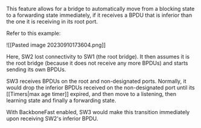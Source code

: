 This feature allows for a bridge to automatically move from a blocking state to a forwarding state immediately, if it receives a BPDU that is inferior than the one it is receiving in its root port.

Refer to this example:

![[Pasted image 20230910173604.png]]

Here, SW2 lost connectivity to SW1 (the root bridge). It then assumes it is the root bridge (because it does not receive any more BPDUs) and starts sending its own BPDUs.

SW3 receives BPDUs on the root and non-designated ports. Normally, it would drop the inferior BPDUs received on the non-designated port until its [[Timers|max age timer]] expired, and then move to a listening, then learning state and finally a forwarding state.

With BackboneFast enabled, SW3 would make this transition immediately upon receiving SW2's inferior BPDU.